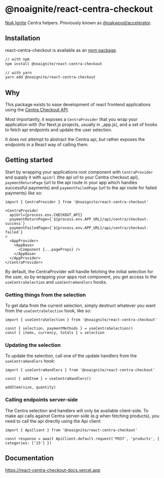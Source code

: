 # @noaignite/react-centra-checkout

[NoA Ignite](https://noaignite.se/) Centra helpers. Previously known as [@oakwood/accelerator](https://github.com/oakwood/accelerator).

## Installation

react-centra-checkout is available as an [npm package](https://www.npmjs.com/package/@noaignite/react-centra-checkout).

```sh
// with npm
npm install @noaignite/react-centra-checkout

// with yarn
yarn add @noaignite/react-centra-checkout
```

## Why
This package exists to ease development of react frontend applications using the [Centra Checkout API](https://docs.centra.com/api-references/checkout-api/introduction).

Most importantly, it exposes a `CentraProvider` that you wrap your application with (for Next.js projects, usually in _app.js), and a set of hooks to fetch api endpoints and update the user selection.

It does not attempt to abstract the Centra api, but rather exposes the endpoints in a React way of calling them.

## Getting started
Start by wrapping your applications root component with `CentraProvider` and supply it with `apiUrl` (the api url to your Centra checkout api), `paymentReturnPage` (url to the api route in your app which handles successful payments) and `paymentFailedPage` (url to the api route for failed payments) like so:
```JSX
import { CentraProvider } from '@noaignite/react-centra-checkout'

<CentraProvider
  apiUrl={process.env.CHECKOUT_API}
  paymentReturnPage={`${process.env.APP_URL}/api/centra/checkout-success`}
  paymentFailedPage={`${process.env.APP_URL}/api/centra/checkout-failed`}
>
  <AppProvider>
    <AppBase>
      <Component {...pageProps} />
    </AppBase>
  </AppProvider>
</CentraProvider>
```

By default, the CentraProvider will handle fetching the initial selection for the user, so by wrapping your apps root component, you get access to the `useCentraSelection` and `useCentraHandlers` hooks.

### Getting things from the selection
To get data from the current selection, simply destruct whatever you want from the `useCentraSelection` hook, like so:

```JSX
import { useCentraSelection } from '@noaignite/react-centra-checkout'

const { selection, paymentMethods } = useCentraSelection()
const { items, currency, totals } = selection
```

### Updating the selection
To update the selection, call one of the update handlers from the `useCentraHandlers` hook:
```JSX
import { useCentraHandlers } from '@noaignite/react-centra-checkout'

const { addItem } = useCentraHandlers()

addItem(size, quantity)
```

### Calling endpoints server-side
The Centra selection and handlers will only be available client-side. To make api calls against Centra server-side (e.g when fetching products), you need to call the api directly using the Api client:
```JSX
import { ApiClient } from '@noaignite/react-centra-checkout'

const response = await ApiClient.default.request('POST', 'products', { categories: ['15'] })
```


## Documentation
https://react-centra-checkout-docs.vercel.app

